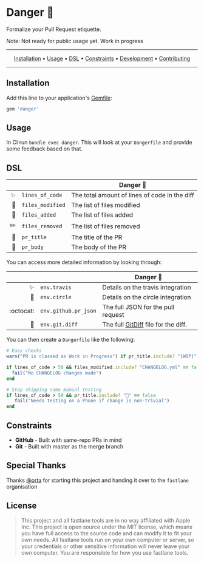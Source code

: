 # Danger :no_entry_sign:

Formalize your Pull Request etiquette.

*Note:* Not ready for public usage yet. Work in progress

-------
<p align="center">
    <a href="#installation">Installation</a> &bull; 
    <a href="#usage">Usage</a> &bull; 
    <a href="#dsl">DSL</a> &bull; 
    <a href="#constraints">Constraints</a> &bull; 
    <a href="#development">Development</a> &bull; 
    <a href="#contributing">Contributing</a>
</p>

-------

## Installation

Add this line to your application's [Gemfile](https://guides.cocoapods.org/using/a-gemfile.html):

```ruby
gem 'danger'
```

## Usage

In CI run `bundle exec danger`.  This will look at your `Dangerfile` and provide some feedback based on that.

## DSL

&nbsp;  | &nbsp; | Danger :no_entry_sign:
-------------: | ------------- | ----
:sparkles: | `lines_of_code` | The total amount of lines of code in the diff
:monorail: | `files_modified` |  The list of files modified
:ship: | `files_added` | The list of files added
:pencil2: | `files_removed` | The list of files removed
:wrench: | `pr_title` | The title of the PR
:thought_balloon: | `pr_body` | The body of the PR



You can access more detailed information  by looking through:

&nbsp;  | &nbsp; | Danger :no_entry_sign:
-------------: | ------------- | ----
| :sparkles: |  `env.travis` | Details on the travis integration
| :tophat: |`env.circle` |  Details on the circle integration
| :octocat: | `env.github.pr_json` | The full JSON for the pull request
| :ghost: | `env.git.diff` | The full [GitDiff](https://github.com/schacon/ruby-git/blob/master/lib/git/diff.rb) file for the diff.

You can then create a `Dangerfile` like the following:

``` ruby
# Easy checks
warn("PR is classed as Work in Progress") if pr_title.include? "[WIP]"

if lines_of_code > 50 && files_modified.include? "CHANGELOG.yml" == false
  fail("No CHANGELOG changes made")
end

# Stop skipping some manual testing
if lines_of_code > 50 && pr_title.include? "📱" == false
   fail("Needs testing on a Phone if change is non-trivial")
end
```

## Constraints

* **GitHub** - Built with same-repo PRs in mind
* **Git** - Built with master as the merge branch

## Special Thanks

Thanks [@orta](https://twitter.com/orta) for starting this project and handing it over to the `fastlane` organisation

## License

> This project and all fastlane tools are in no way affiliated with Apple Inc. This project is open source under the MIT license, which means you have full access to the source code and can modify it to fit your own needs. All fastlane tools run on your own computer or server, so your credentials or other sensitive information will never leave your own computer. You are responsible for how you use fastlane tools.
